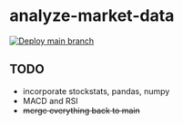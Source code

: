 # analyze-market-data
[![Deploy main branch](https://github.com/quantegytrading/analyze-market-data/actions/workflows/sls-deploy.yml/badge.svg)](https://github.com/quantegytrading/analyze-market-data/actions/workflows/sls-deploy.yml)

## TODO
- incorporate stockstats, pandas, numpy
- MACD and RSI
- ~~merge everything back to main~~
